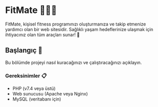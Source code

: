 # FitMate 🏋️‍♂️💪

FitMate, kişisel fitness programınızı oluşturmanıza ve takip etmenize yardımcı olan bir web sitesidir. Sağlıklı yaşam hedeflerinize ulaşmak için ihtiyacınız olan tüm araçları sunar! 🌟

## Başlangıç 🚀

Bu bölümde projeyi nasıl kuracağınızı ve çalıştıracağınızı açıklayın.

### Gereksinimler 📋

- PHP (v7.4 veya üstü)
- Web sunucusu (Apache veya Nginx)
- MySQL (veritabanı için)
